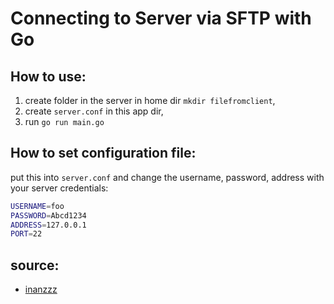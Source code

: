 # Connecting to Server via SFTP with Go

## How to use:
1. create folder in the server in home dir `mkdir filefromclient`,
2. create `server.conf` in this app dir,
3. run `go run main.go`


## How to set configuration file:

put this into `server.conf` and change the username, password, address with your server credentials:

```sh
USERNAME=foo
PASSWORD=Abcd1234
ADDRESS=127.0.0.1
PORT=22
```

## source: 
- [inanzzz](http://www.inanzzz.com/index.php/post/tjp9/golang-sftp-client-server-example-to-upload-and-download-files-over-ssh-connection-streaming)
